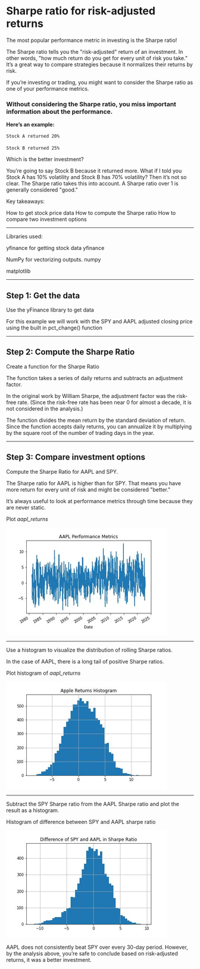 # Sharpe ratio for risk-adjusted returns

The most popular performance metric in investing is the Sharpe ratio!

The Sharpe ratio tells you the "risk-adjusted" return of an investment. In other words, "how much return do you get for every unit of risk you take." It’s a great way to compare strategies because it normalizes their returns by risk.

If you’re investing or trading, you might want to consider the Sharpe ratio as one of your performance metrics.

### Without considering the Sharpe ratio, you miss important information about the performance.
**Here’s an example:**

    Stock A returned 20%
    
    Stock B returned 25%
    
Which is the better investment?

You’re going to say Stock B because it returned more. What if I told you Stock A has 10% volatility and Stock B has 70% volatility? Then it’s not so clear. The Sharpe ratio takes this into account. A Sharpe ratio over 1 is generally considered "good."

Key takeaways:

How to get stock price data
How to compute the Sharpe ratio
How to compare two investment options

---

Libraries used: 

yfinance for getting stock data
yfinance

NumPy for vectorizing outputs.
numpy

matplotlib

---

## Step 1: Get the data

Use the yFinance library to get data

For this example we will work with the SPY and AAPL adjusted closing price using the built in pct_change() function

---

## Step 2: Compute the Sharpe Ratio

Create a function for the Sharpe Ratio

The function takes a series of daily returns and subtracts an adjustment factor. 

In the original work by William Sharpe, the adjustment factor was the risk-free rate. 
(Since the risk-free rate has been near 0 for almost a decade, it is not considered in the analysis.)

The function divides the mean return by the standard deviation of return. 
Since the function accepts daily returns, you can annualize it by multiplying by the square root of the number of trading days in the year.

---

## Step 3: Compare investment options

Compute the Sharpe Ratio for AAPL and SPY.

The Sharpe ratio for AAPL is higher than for SPY. That means you have more return for every unit of risk and might be considered "better."

It’s always useful to look at performance metrics through time because they are never static.

Plot *aapl_returns*

![Apple Returns](./Images/aaplReturns.jpg)

---

Use a histogram to visualize the distribution of rolling Sharpe ratios. 

In the case of AAPL, there is a long tail of positive Sharpe ratios.

Plot histogram of *aapl_returns*

![Apple Returns Histogram](./Images/aaplReturnsHistogram.jpg)


---

Subtract the SPY Sharpe ratio from the AAPL Sharpe ratio and plot the result as a histogram.

Histogram of difference between SPY and AAPL sharpe ratio

![Difference in sharpe ratio Histogram](./Images/difference_in_sharpe_ratio.jpg)

AAPL does not consistently beat SPY over every 30-day period. However, by the analysis above, you’re safe to conclude based on risk-adjusted returns, it was a better investment.